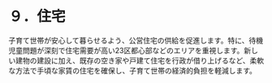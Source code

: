 # ９．住宅

子育て世帯が安心して暮らせるよう、公営住宅の供給を促進します。特に、待機児童問題が深刻で住宅需要が高い23区都心部などのエリアを重視します。新しい建物の建設に加え、既存の空き家や戸建て住宅を行政が借り上げるなど、柔軟な方法で手頃な家賃の住宅を確保し、子育て世帯の経済的負担を軽減します。